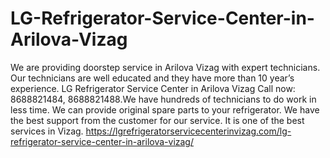 # LG-Refrigerator-Service-Center-in-Arilova-Vizag
We are providing doorstep service in Arilova Vizag with expert technicians. Our technicians are well educated and they have more than 10 year’s experience. LG Refrigerator Service Center in Arilova Vizag Call now: 8688821484, 8688821488.We have hundreds of technicians to do work in less time. We can provide original spare parts to your refrigerator. We have the best support from the customer for our service. It is one of the best services in Vizag.  https://lgrefrigeratorservicecenterinvizag.com/lg-refrigerator-service-center-in-arilova-vizag/
